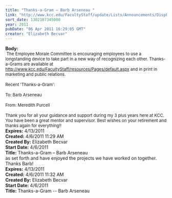 ```yaml
---
title: "Thanks-a-Gram – Barb Arseneau "
link: "http://www.kcc.edu/FacultyStaff/update/Lists/Announcements/DispForm.aspx?ID=206"
sort_date: 1302107345000
year: 2011
pubDate: "06 Apr 2011 16:29:05 GMT"
creator: "Elizabeth Becvar"
---
```


<div><b>Body:</b> <div class=ExternalClass474EC53B957041989347E560910BA9E9><div><font size=2> The Employee Morale Committee is encouraging employees to use a longstanding device to take part in a new way of recognizing each other. Thanks-a-Grams are available at </font><a href="/FacultyStaff/resources/Pages/default.aspx"><font size=2>http://www.kcc.edu/FacultyStaff/resources/Pages/default.aspx</font></a><font size=2> and in print in marketing and public relations. </font></div><font size=2>
<div><br>Recent 'Thanks-a-Gram':</div>
<div><br>To: Barb Arseneau</div>
<div><br>From: Meredith Purcell</div>
<div><br>Thank you for all your guidance and support during my 3 plus years here at KCC. You have been a great mentor and supervisor. Best wishes on your retirement and thanks again for everything!!<br></div></font></div></div>
<div><b>Expires:</b> 4/13/2011</div>
<div><b>Created:</b> 4/6/2011 11:29 AM</div>
<div><b>Created By:</b> Elizabeth Becvar</div>
<div><b>Start Date:</b> 4/6/2011</div>
<div><b>Title:</b> Thanks-a-Gram – Barb Arseneau </div>
as set forth and have enjoyed the projects we have worked on together. Thanks Barb!<br></div></font></div></div>
<div><b>Expires:</b> 4/13/2011</div>
<div><b>Created:</b> 4/6/2011 11:32 AM</div>
<div><b>Created By:</b> Elizabeth Becvar</div>
<div><b>Start Date:</b> 4/6/2011</div>
<div><b>Title:</b> Thanks-a-Gram  --  Barb Arseneau</div>

